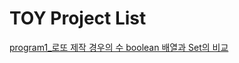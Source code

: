 # TOY Project List
[program1_로또 제작 경우의 수 boolean 배열과 Set의 비교](https://github.com/wsh096/TOY-Java-BenchMark/blob/main/boolean%EB%B0%B0%EC%97%B4_Set%EB%B2%A4%EC%B9%98%EB%A7%88%ED%81%AC/README.md)